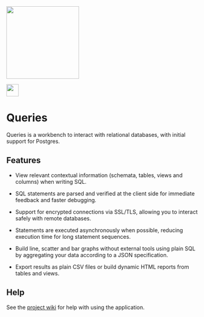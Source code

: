 <a href="https://flathub.org/apps/details/io.github.limads.Queries">
<img src="https://flathub.org/assets/badges/flathub-badge-i-en.png" width="190px" />
</a>

<img src="https://raw.githubusercontent.com/limads/queries/master/data/icons/hicolor/scalable/apps/io.github.limads.Queries.svg" width="32px" style="*{ display : inline }" /> <h1> Queries </h1>

Queries is a workbench to interact with relational databases, with initial support for Postgres.

## Features

- View relevant contextual information (schemata, tables, views and columns) when writing SQL.

- SQL statements are parsed and verified at the client side for immediate feedback and faster debugging.

- Support for encrypted connections via SSL/TLS, allowing you to interact safely with remote databases.

- Statements are executed asynchronously when possible, reducing execution time for long statement sequences.

- Build line, scatter and bar graphs without external tools using plain SQL by aggregating your data according to a JSON specification.

- Export results as plain CSV files or build dynamic HTML reports from tables and views.

## Help

See the [project wiki](https://github.com/limads/queries/wiki) for help with using the application.


